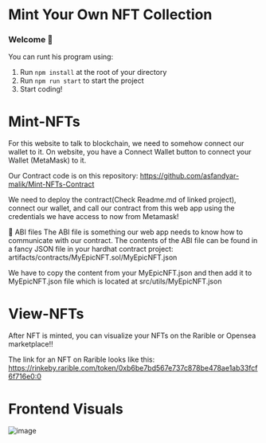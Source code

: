 # Mint Your Own NFT Collection

### **Welcome 👋**
You can runt his program using: 

1. Run `npm install` at the root of your directory
2. Run `npm run start` to start the project
3. Start coding!

# Mint-NFTs
For this website to talk to blockchain, we need to somehow connect our wallet to it. On website, you have a Connect Wallet button to connect your Wallet (MetaMask) to it.

Our Contract code is on this repository: https://github.com/asfandyar-malik/Mint-NFTs-Contract 

We need to deploy the contract(Check Readme.md of linked project), connect our wallet, and call our contract from this web app using the credentials we have access to now from Metamask!


📂 ABI files
The ABI file is something our web app needs to know how to communicate with our contract. The contents of the ABI file can be found in a fancy JSON file in your hardhat contract project:
artifacts/contracts/MyEpicNFT.sol/MyEpicNFT.json

We have to copy the content from your MyEpicNFT.json and then add it to MyEpicNFT.json file which is located at src/utils/MyEpicNFT.json


# View-NFTs

After NFT is minted, you can visualize your NFTs on the Rarible or Opensea marketplace!!

The link for an NFT on Rarible looks like this:
https://rinkeby.rarible.com/token/0xb6be7bd567e737c878be478ae1ab33fcf6f716e0:0


# Frontend Visuals

![image](https://user-images.githubusercontent.com/4105873/147242723-323cf945-ba21-4ddb-aeb7-c7b6fbe049c3.png)



